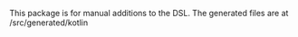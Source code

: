This package is for manual additions to the DSL.
The generated files are at <content-root>/src/generated/kotlin

